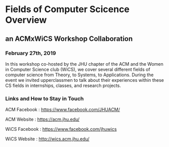 # Fields of Computer Scicence Overview
## an ACMxWiCS Workshop Collaboration
### February 27th, 2019

In this workshop co-hosted by the JHU chapter of the ACM and the Women in Computer Science club (WiCS), we cover several different fields of computer science from Theory, to Systems, to Applications. During the event we invited upperclassmen to talk about their experiences within these CS fields in internships, classes, and research projects. 


### Links and How to Stay in Touch

ACM Facebook : https://www.facebook.com/JHUACM/ 

ACM Website : https://acm.jhu.edu/ 


WiCS Facebook : https://www.facebook.com/jhuwics

WiCS Website : http://wics.acm.jhu.edu/
